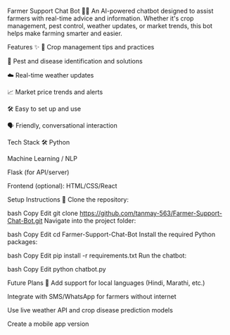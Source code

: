 Farmer Support Chat Bot 🌾🤖
An AI-powered chatbot designed to assist farmers with real-time advice and information.
Whether it's crop management, pest control, weather updates, or market trends, this bot helps make farming smarter and easier.

Features ✨
🌱 Crop management tips and practices

🐛 Pest and disease identification and solutions

☁️ Real-time weather updates

📈 Market price trends and alerts

🛠️ Easy to set up and use

🗣️ Friendly, conversational interaction

Tech Stack 🛠️
Python

Machine Learning / NLP

Flask (for API/server)

Frontend (optional): HTML/CSS/React

Setup Instructions 🚀
Clone the repository:

bash
Copy
Edit
git clone https://github.com/tanmay-563/Farmer-Support-Chat-Bot.git
Navigate into the project folder:

bash
Copy
Edit
cd Farmer-Support-Chat-Bot
Install the required Python packages:

bash
Copy
Edit
pip install -r requirements.txt
Run the chatbot:

bash
Copy
Edit
python chatbot.py

Future Plans 🌟
Add support for local languages (Hindi, Marathi, etc.)

Integrate with SMS/WhatsApp for farmers without internet

Use live weather API and crop disease prediction models

Create a mobile app version

